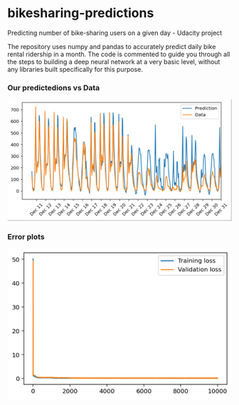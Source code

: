 # bikesharing-predictions
Predicting number of bike-sharing users on a given day - Udacity project

The repository uses numpy and pandas to accurately predict daily bike rental ridership in a month. The code is commented to guide you through all the steps to building a deep neural network at a very basic level, without any libraries built specifically for this purpose. 

### Our predictedions vs Data

![data_plt](https://github.com/coddiw0mple/bikesharing-predictions/blob/main/assets/prediction_data.png?raw=true)

### Error plots


![data_plt](https://github.com/coddiw0mple/bikesharing-predictions/blob/main/assets/error_plt.png?raw=true)

